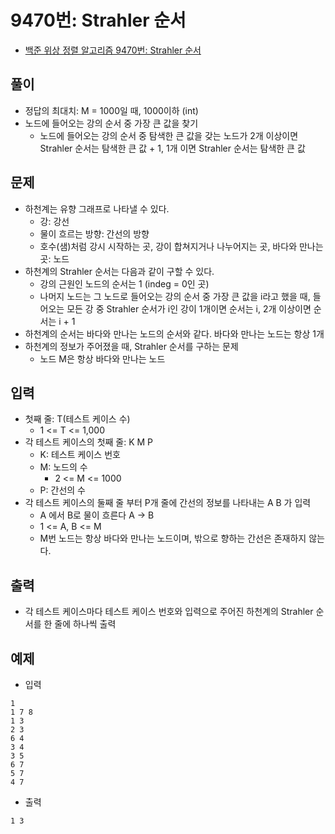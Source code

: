 # 9470번: Strahler 순서
- [백준 위상 정렬 알고리즘 9470번: Strahler 순서](https://www.acmicpc.net/problem/9470)

## 풀이
- 정답의 최대치: M = 1000일 때, 1000이하 (int)
- 노드에 들어오는 강의 순서 중 가장 큰 값을 찾기
  - 노드에 들어오는 강의 순서 중 탐색한 큰 값을 갖는 노드가 2개 이상이면 Strahler 순서는 탐색한 큰 값 + 1, 1개 이면 Strahler 순서는 탐색한 큰 값

## 문제
- 하천계는 유향 그래프로 나타낼 수 있다.
  - 강: 강선
  - 물이 흐르는 방향: 간선의 방향
  - 호수(샘)처럼 강시 시작하는 곳, 강이 합쳐지거나 나누어지는 곳, 바다와 만나는 곳: 노드
- 하천계의 Strahler 순서는 다음과 같이 구할 수 있다.
  - 강의 근원인 노드의 순서는 1 (indeg = 0인 곳)
  - 나머지 노드는 그 노드로 들어오는 강의 순서 중 가장 큰 값을 i라고 했을 때, 들어오는 모든 강 중 Strahler 순서가 i인 강이 1개이면 순서는 i, 2개 이상이면 순서는 i + 1
- 하천계의 순서는 바다와 만나는 노드의 순서와 같다. 바다와 만나는 노드는 항상 1개
- 하천계의 정보가 주어졌을 때, Strahler 순서를 구하는 문제
    - 노드 M은 항상 바다와 만나는 노드

## 입력
- 첫째 줄: T(테스트 케이스 수)
  - 1 <= T <= 1,000
- 각 테스트 케이스의 첫째 줄: K M P
  - K: 테스트 케이스 번호
  - M: 노드의 수
    - 2 <= M <= 1000
  - P: 간선의 수
- 각 테스트 케이스의 둘째 줄 부터 P개 줄에 간선의 정보를 나타내는 A B 가 입력
  - A 에서 B로 물이 흐른다 A -> B
  - 1 <= A, B <= M
  - M번 노드는 항상 바다와 만나는 노드이며, 밖으로 향하는 간선은 존재하지 않는다.

## 출력
- 각 테스트 케이스마다 테스트 케이스 번호와 입력으로 주어진 하천계의 Strahler 순서를 한 줄에 하나씩 출력

## 예제
- 입력
```text
1
1 7 8
1 3
2 3
6 4
3 4
3 5
6 7
5 7
4 7
```
- 출력
```text
1 3
```